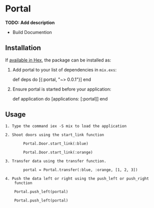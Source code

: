 # Portal

**TODO: Add description**
- Build Documention 

## Installation

If [available in Hex](https://hex.pm/docs/publish), the package can be installed as:

  1. Add portal to your list of dependencies in `mix.exs`:

        def deps do
          [{:portal, "~> 0.0.1"}]
        end

  2. Ensure portal is started before your application:

        def application do
          [applications: [:portal]]
        end
				
				
## Usage 

	1. Type the command iex -S mix to load the application
	
	2. Shoot doors using the start_link function
	
			Portal.Door.start_link(:blue)
			
			Portal.Door.start_link(:orange)
			
	3. Transfer data using the transfer function.
	
			portal = Portal.transfer(:blue, :orange, [1, 2, 3])
	
	4. Push the data left or right using the push_left or push_right
		function
		
		Portal.push_left(portal)
		
		Portal.push_left(portal)
